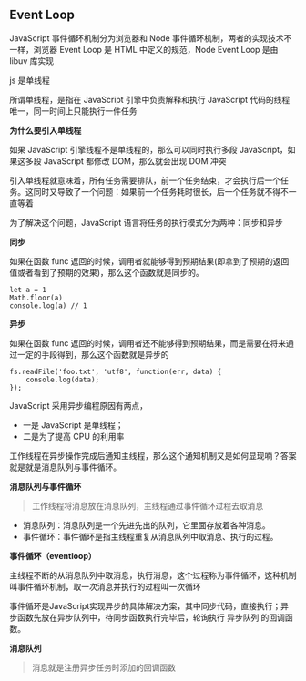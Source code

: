 ## Event Loop

JavaScript 事件循环机制分为浏览器和 Node 事件循环机制，两者的实现技术不一样，浏览器 Event Loop 是 HTML 中定义的规范，Node Event Loop 是由 libuv 库实现

js 是单线程 

所谓单线程，是指在 JavaScript 引擎中负责解释和执行 JavaScript 代码的线程唯一，同一时间上只能执行一件任务

**为什么要引入单线程**

如果 JavaScript 引擎线程不是单线程的，那么可以同时执行多段 JavaScript，如果这多段 JavaScript 都修改 DOM，那么就会出现 DOM 冲突

引入单线程就意味着，所有任务需要排队，前一个任务结束，才会执行后一个任务。这同时又导致了一个问题：如果前一个任务耗时很长，后一个任务就不得不一直等着

为了解决这个问题，JavaScript 语言将任务的执行模式分为两种：同步和异步

**同步**

如果在函数 func 返回的时候，调用者就能够得到预期结果(即拿到了预期的返回值或者看到了预期的效果)，那么这个函数就是同步的。

    let a = 1
    Math.floor(a)
    console.log(a) // 1

**异步**

如果在函数 func 返回的时候，调用者还不能够得到预期结果，而是需要在将来通过一定的手段得到，那么这个函数就是异步的

    fs.readFile('foo.txt', 'utf8', function(err, data) {
        console.log(data);
    });

JavaScript 采用异步编程原因有两点，

* 一是 JavaScript 是单线程；
* 二是为了提高 CPU 的利用率

工作线程在异步操作完成后通知主线程，那么这个通知机制又是如何显现喃？答案就是就是消息队列与事件循环。

**消息队列与事件循环**

>工作线程将消息放在消息队列，主线程通过事件循环过程去取消息

  * 消息队列：消息队列是一个先进先出的队列，它里面存放着各种消息。
  * 事件循环：事件循环是指主线程重复从消息队列中取消息、执行的过程。

**事件循环（eventloop）**

主线程不断的从消息队列中取消息，执行消息，这个过程称为事件循环，这种机制叫事件循环机制，取一次消息并执行的过程叫一次循环

事件循环是JavaScript实现异步的具体解决方案，其中同步代码，直接执行；异步函数先放在异步队列中，待同步函数执行完毕后，轮询执行 异步队列 的回调函数。

**消息队列**
>消息就是注册异步任务时添加的回调函数